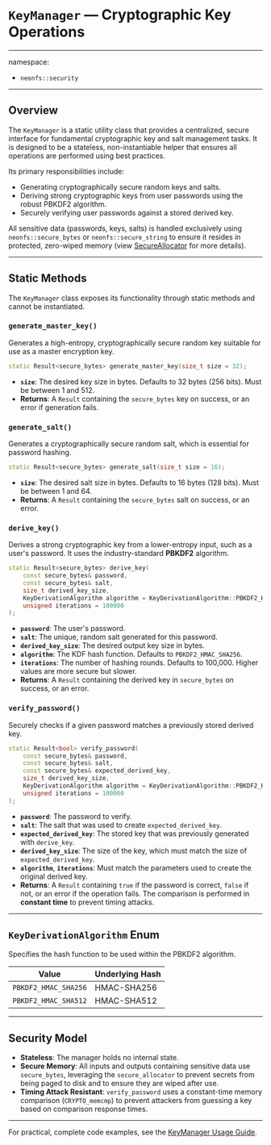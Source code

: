 # `KeyManager` — Cryptographic Key Operations

---
namespace:
- `neonfs::security`
---

## Overview

The `KeyManager` is a static utility class that provides a centralized, secure interface for fundamental cryptographic key and salt management tasks. It is designed to be a stateless, non-instantiable helper that ensures all operations are performed using best practices.

Its primary responsibilities include:
*   Generating cryptographically secure random keys and salts.
*   Deriving strong cryptographic keys from user passwords using the robust PBKDF2 algorithm.
*   Securely verifying user passwords against a stored derived key.

All sensitive data (passwords, keys, salts) is handled exclusively using `neonfs::secure_bytes` or `neonfs::secure_string` to ensure it resides in protected, zero-wiped memory (view [SecureAllocator](../core/SecureAllocator.md) for more details).

---

## Static Methods

The `KeyManager` class exposes its functionality through static methods and cannot be instantiated.

### `generate_master_key()`

Generates a high-entropy, cryptographically secure random key suitable for use as a master encryption key.

```cpp
static Result<secure_bytes> generate_master_key(size_t size = 32);
```

- **`size`**: The desired key size in bytes. Defaults to 32 bytes (256 bits). Must be between 1 and 512.
- **Returns**: A `Result` containing the `secure_bytes` key on success, or an error if generation fails.

### `generate_salt()`

Generates a cryptographically secure random salt, which is essential for password hashing.

```cpp
static Result<secure_bytes> generate_salt(size_t size = 16);
```

- **`size`**: The desired salt size in bytes. Defaults to 16 bytes (128 bits). Must be between 1 and 64.
- **Returns**: A `Result` containing the `secure_bytes` salt on success, or an error.

### `derive_key()`

Derives a strong cryptographic key from a lower-entropy input, such as a user's password. It uses the industry-standard **PBKDF2** algorithm.

```cpp
static Result<secure_bytes> derive_key(
    const secure_bytes& password,
    const secure_bytes& salt,
    size_t derived_key_size,
    KeyDerivationAlgorithm algorithm = KeyDerivationAlgorithm::PBKDF2_HMAC_SHA256,
    unsigned iterations = 100000
);
```

- **`password`**: The user's password.
- **`salt`**: The unique, random salt generated for this password.
- **`derived_key_size`**: The desired output key size in bytes.
- **`algorithm`**: The KDF hash function. Defaults to `PBKDF2_HMAC_SHA256`.
- **`iterations`**: The number of hashing rounds. Defaults to 100,000. Higher values are more secure but slower.
- **Returns**: A `Result` containing the derived key in `secure_bytes` on success, or an error.

### `verify_password()`

Securely checks if a given password matches a previously stored derived key.

```cpp
static Result<bool> verify_password(
    const secure_bytes& password,
    const secure_bytes& salt,
    const secure_bytes& expected_derived_key,
    size_t derived_key_size,
    KeyDerivationAlgorithm algorithm = KeyDerivationAlgorithm::PBKDF2_HMAC_SHA256,
    unsigned iterations = 100000
);
```

- **`password`**: The password to verify.
- **`salt`**: The salt that was used to create `expected_derived_key`.
- **`expected_derived_key`**: The stored key that was previously generated with `derive_key`.
- **`derived_key_size`**: The size of the key, which must match the size of `expected_derived_key`.
- **`algorithm`**, **`iterations`**: Must match the parameters used to create the original derived key.
- **Returns**: A `Result` containing `true` if the password is correct, `false` if not, or an error if the operation fails. The comparison is performed in **constant time** to prevent timing attacks.

---

## `KeyDerivationAlgorithm` Enum
Specifies the hash function to be used within the PBKDF2 algorithm.

| Value | Underlying Hash |
| --- | --- |
| `PBKDF2_HMAC_SHA256` | HMAC-SHA256 |
| `PBKDF2_HMAC_SHA512` | HMAC-SHA512 |

---

## Security Model

- **Stateless**: The manager holds no internal state.
- **Secure Memory**: All inputs and outputs containing sensitive data use `secure_bytes`, leveraging the `secure_allocator` to prevent secrets from being paged to disk and to ensure they are wiped after use.
- **Timing Attack Resistant**: `verify_password` uses a constant-time memory comparison (`CRYPTO_memcmp`) to prevent attackers from guessing a key based on comparison response times.

---

For practical, complete code examples, see the [KeyManager Usage Guide](KeyManagerUsage.md).
